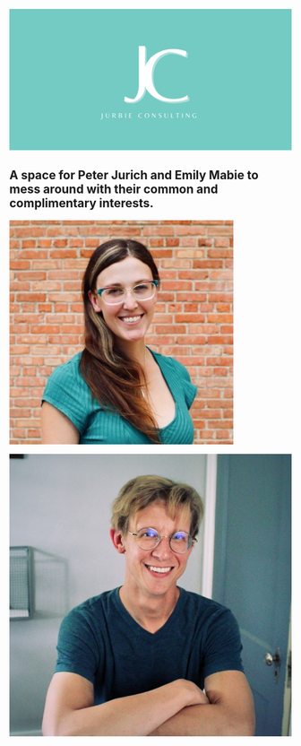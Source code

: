 ![Jurbie Consulting Logo Banner](https://github.com/peterjurich/jurbieconsulting/blob/main/Jurbie%20Consulting%20Banner.png)

## A space for Peter Jurich and Emily Mabie to mess around with their common and complimentary interests.

![Emily's Headshot](https://github.com/peterjurich/jurbieconsulting/blob/main/Emily%20headshot.jpeg)

![Peter's headshot](https://github.com/peterjurich/jurbieconsulting/blob/main/Peter%20headshot.jpeg)

